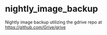 # nightly_image_backup
Nightly image backup utilizing the gdrive repo at https://github.com/Grive/grive

